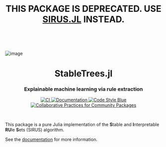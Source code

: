 <br>
<br>
<h1 align="center">THIS PACKAGE IS DEPRECATED. USE <a href="https://github.com/rikhuijzer/SIRUS.jl">SIRUS.JL</a> INSTEAD.</h1>
<br>
<br>
<br>

![image](https://user-images.githubusercontent.com/20724914/180612121-396eaa1e-261b-4c08-9131-7eb50c62acd9.png)

<h1 align="center">StableTrees.jl</h1>

<h3 align="center">
  Explainable machine learning via rule extraction
</h3>

<p align="center">
    <a href="https://github.com/rikhuijzer/StableTrees.jl/actions?query=workflow%3ACI+branch%3Amain">
        <img src="https://github.com/rikhuijzer/StableTrees.jl/workflows/CI/badge.svg" alt="CI">
    </a>
    <a href="https://huijzer.xyz/StableTrees.jl/dev/">
        <img src="https://img.shields.io/badge/Documentation-main-blue" alt="Documentation">
    </a>
    <a href="https://github.com/invenia/BlueStyle">
        <img src="https://img.shields.io/badge/Code%20Style-Blue-4495d1.svg" alt="Code Style Blue">
    </a>
    <a href="https://github.com/SciML/ColPrac">
        <img src="https://img.shields.io/badge/ColPrac-Contributor's%20Guide-blueviolet" alt="Collaborative Practices for Community Packages">
    </a>
</p>

<br>

This package is a pure Julia implementation of the **S**table and **I**nterpretable **RU**le **S**ets (SIRUS) algorithm.

See the [documentation](https://huijzer.xyz/StableTrees.jl/) for more information.
